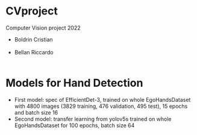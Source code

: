 # CVproject

Computer Vision project 2022

<ul>
  <li> Boldrin Cristian </li> <br>
  <li> Bellan Riccardo </li> <br>
</ul>

<h1> Models for Hand Detection </h1>

* First model: spec of EfficientDet-3, trained on whole EgoHandsDataset with 4800 images (3829 training, 476 validation, 495 test), 15 epochs and batch size 16
* Second model: transfer learning from yolov5s trained on whole EgoHandsDataset for 100 epochs, batch size 64

